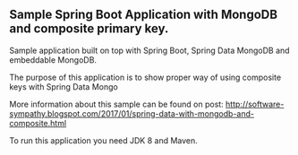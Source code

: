 Sample Spring Boot Application with MongoDB and composite primary key.
---------------------------------------------------

Sample application built on top with Spring Boot, Spring Data MongoDB and embeddable MongoDB.

The purpose of this application is to show proper way of using composite keys with Spring Data Mongo

 More information about this sample can be found on post: http://software-sympathy.blogspot.com/2017/01/spring-data-with-mongodb-and-composite.html

To run this application you need JDK 8 and Maven.
